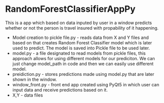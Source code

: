 # RandomForestClassifierAppPy
This is a app which based on data inputed by user in a window predicts whether or not the person is travel insured with propability of it happening.

- Model creation to pickle file.py - reads data from X and Y files and based on that creates Random Forest Classifier model which is later used to predict. The model is saved into Pickle file to be used later.
- model.py - a file designated to read models from pickle files, this approach allows for using different models for our prediciton. We can just  change model_path in code and then we can easily use different model.
- preidiction.py - stores predictions made using model.py that are later shown in the window.
- window_front.py - front end app created using PyQt5 in which user can input data and receive predictions based on it.
- X,Y - data files
